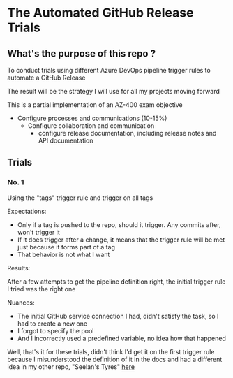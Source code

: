 # The Automated GitHub Release Trials

## What's the purpose of this repo ?

To conduct trials using different Azure DevOps pipeline trigger rules to automate a GitHub Release

The result will be the strategy I will use for all my projects moving forward

This is a partial implementation of an AZ-400 exam objective

* Configure processes and communications (10-15%)
  * Configure collaboration and communication
    * configure release documentation, including release notes and API documentation

## Trials

### No. 1

Using the "tags" trigger rule and trigger on all tags

Expectations:

* Only if a tag is pushed to the repo, should it trigger. Any commits after, won't trigger it
* If it does trigger after a change, it means that the trigger rule will be met just because it forms part of a tag
* That behavior is not what I want

Results:

After a few attempts to get the pipeline definition right, the initial trigger rule I tried was the right one

Nuances:

* The initial GitHub service connection I had, didn't satisfy the task, so I had to create a new one
* I forgot to specify the pool
* And I incorrectly used a predefined variable, no idea how that happened

Well, that's it for these trials, didn't think I'd get it on the first trigger rule because I misunderstood the definition of it in the docs and had a different idea in my other repo, "Seelan's Tyres" [here](https://github.com/ShaylenReddy42/Seelans-Tyres/commit/78dd7fea58e68b4452a54cdec0d434c4ff649524)